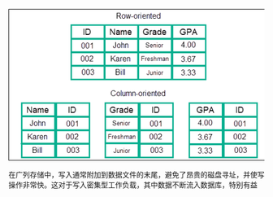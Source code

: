 ![image-20240203040112276](.assets/列存储数据库/image-20240203040112276.png)

在广列存储中，写入通常附加到数据文件的末尾，避免了昂贵的磁盘寻址，并使写操作非常快。这对于写入密集型工作负载，其中数据不断流入数据库，特别有益